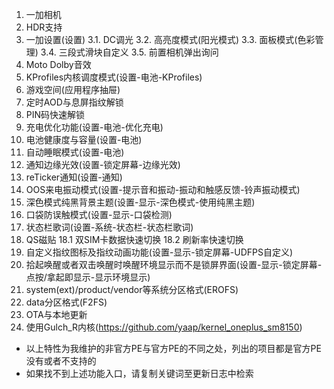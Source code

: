 1. 一加相机
2. HDR支持
3. 一加设置(设置)
  3.1. DC调光
  3.2. 高亮度模式(阳光模式)
  3.3. 面板模式(色彩管理)
  3.4. 三段式滑块自定义
  3.5. 前置相机弹出询问
4. Moto Dolby音效
5. KProfiles内核调度模式(设置-电池-KProfiles)
6. 游戏空间(应用程序抽屉)
7. 定时AOD与息屏指纹解锁
8. PIN码快速解锁
9. 充电优化功能(设置-电池-优化充电)
10. 电池健康度与容量(设置-电池)
11. 自动睡眠模式(设置-电池)
12. 通知边缘光效(设置-锁定屏幕-边缘光效)
13. reTicker通知(设置-通知)
14. OOS来电振动模式(设置-提示音和振动-振动和触感反馈-铃声振动模式)
15. 深色模式纯黑背景主题(设置-显示-深色模式-使用纯黑主题)
16. 口袋防误触模式(设置-显示-口袋检测)
17. 状态栏歌词(设置-系统-状态栏-状态栏歌词)
18. QS磁贴
   18.1 双SIM卡数据快速切换
   18.2 刷新率快速切换
19. 自定义指纹图标及指纹动画功能(设置-显示-锁定屏幕-UDFPS自定义)
20. 拾起唤醒或者双击唤醒时唤醒环境显示而不是锁屏界面(设置-显示-锁定屏幕-点按/拿起即显示-显示环境显示)
21. system(ext)/product/vendor等系统分区格式(EROFS)
22. data分区格式(F2FS)
23. OTA与本地更新
24. 使用Gulch_R内核(https://github.com/yaap/kernel_oneplus_sm8150)

* 以上特性为我维护的非官方PE与官方PE的不同之处，列出的项目都是官方PE没有或者不支持的
* 如果找不到上述功能入口，请复制关键词至更新日志中检索
